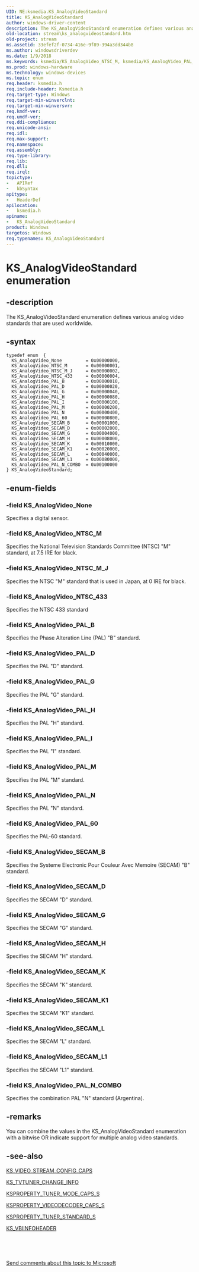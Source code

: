 ```yaml
---
UID: NE:ksmedia.KS_AnalogVideoStandard
title: KS_AnalogVideoStandard
author: windows-driver-content
description: The KS_AnalogVideoStandard enumeration defines various analog video standards that are used worldwide.
old-location: stream\ks_analogvideostandard.htm
old-project: stream
ms.assetid: 33efef2f-0734-416e-9f89-394a3dd344b8
ms.author: windowsdriverdev
ms.date: 1/9/2018
ms.keywords: ksmedia/KS_AnalogVideo_NTSC_M, ksmedia/KS_AnalogVideo_PAL_60, ksmedia/KS_AnalogVideo_PAL_N, ksmedia/KS_AnalogVideo_PAL_G, ksmedia/KS_AnalogVideo_SECAM_G, KS_AnalogVideo_SECAM_K, vidcapstruct_90d60791-13e2-42ec-a641-6eee5bbf25fa.xml, KS_AnalogVideo_SECAM_H, ksmedia/KS_AnalogVideo_SECAM_D, ksmedia/KS_AnalogVideo_NTSC_M_J, KS_AnalogVideo_NTSC_M, KS_AnalogVideo_PAL_B, KS_AnalogVideo_SECAM_G, ksmedia/KS_AnalogVideo_SECAM_K1, ksmedia/KS_AnalogVideo_SECAM_L, KS_AnalogVideo_SECAM_L, ksmedia/KS_AnalogVideo_PAL_B, ksmedia/KS_AnalogVideo_None, KS_AnalogVideo_PAL_G, KS_AnalogVideo_PAL_N, KS_AnalogVideo_PAL_60, ksmedia/KS_AnalogVideoStandard, KS_AnalogVideo_NTSC_M_J, KS_AnalogVideo_SECAM_B, ksmedia/KS_AnalogVideo_PAL_M, KS_AnalogVideo_SECAM_L1, ksmedia/KS_AnalogVideo_PAL_D, ksmedia/KS_AnalogVideo_SECAM_H, ksmedia/KS_AnalogVideo_PAL_N_COMBO, stream.ks_analogvideostandard, KS_AnalogVideo_PAL_N_COMBO, KS_AnalogVideo_PAL_I, KS_AnalogVideo_SECAM_K1, KS_AnalogVideoStandard, ksmedia/KS_AnalogVideo_SECAM_L1, KS_AnalogVideo_PAL_D, KS_AnalogVideo_None, KS_AnalogVideo_PAL_H, KS_AnalogVideo_SECAM_D, KS_AnalogVideo_NTSC_433, KS_AnalogVideo_PAL_M, KS_AnalogVideoStandard enumeration [Streaming Media Devices], ksmedia/KS_AnalogVideo_NTSC_433, ksmedia/KS_AnalogVideo_PAL_I, ksmedia/KS_AnalogVideo_SECAM_B, ksmedia/KS_AnalogVideo_SECAM_K, ksmedia/KS_AnalogVideo_PAL_H
ms.prod: windows-hardware
ms.technology: windows-devices
ms.topic: enum
req.header: ksmedia.h
req.include-header: Ksmedia.h
req.target-type: Windows
req.target-min-winverclnt: 
req.target-min-winversvr: 
req.kmdf-ver: 
req.umdf-ver: 
req.ddi-compliance: 
req.unicode-ansi: 
req.idl: 
req.max-support: 
req.namespace: 
req.assembly: 
req.type-library: 
req.lib: 
req.dll: 
req.irql: 
topictype: 
-	APIRef
-	kbSyntax
apitype: 
-	HeaderDef
apilocation: 
-	ksmedia.h
apiname: 
-	KS_AnalogVideoStandard
product: Windows
targetos: Windows
req.typenames: KS_AnalogVideoStandard
---
```


# KS_AnalogVideoStandard enumeration


## -description


The KS_AnalogVideoStandard enumeration defines various analog video standards that are used worldwide.


## -syntax


````
typedef enum  { 
  KS_AnalogVideo_None         = 0x00000000,
  KS_AnalogVideo_NTSC_M       = 0x00000001,
  KS_AnalogVideo_NTSC_M_J     = 0x00000002,
  KS_AnalogVideo_NTSC_433     = 0x00000004,
  KS_AnalogVideo_PAL_B        = 0x00000010,
  KS_AnalogVideo_PAL_D        = 0x00000020,
  KS_AnalogVideo_PAL_G        = 0x00000040,
  KS_AnalogVideo_PAL_H        = 0x00000080,
  KS_AnalogVideo_PAL_I        = 0x00000100,
  KS_AnalogVideo_PAL_M        = 0x00000200,
  KS_AnalogVideo_PAL_N        = 0x00000400,
  KS_AnalogVideo_PAL_60       = 0x00000800,
  KS_AnalogVideo_SECAM_B      = 0x00001000,
  KS_AnalogVideo_SECAM_D      = 0x00002000,
  KS_AnalogVideo_SECAM_G      = 0x00004000,
  KS_AnalogVideo_SECAM_H      = 0x00008000,
  KS_AnalogVideo_SECAM_K      = 0x00010000,
  KS_AnalogVideo_SECAM_K1     = 0x00020000,
  KS_AnalogVideo_SECAM_L      = 0x00040000,
  KS_AnalogVideo_SECAM_L1     = 0x00080000,
  KS_AnalogVideo_PAL_N_COMBO  = 0x00100000
} KS_AnalogVideoStandard;
````


## -enum-fields




### -field KS_AnalogVideo_None

Specifies a digital sensor.


### -field KS_AnalogVideo_NTSC_M

Specifies the National Television Standards Committee (NTSC) "M" standard, at 7.5 IRE for black.


### -field KS_AnalogVideo_NTSC_M_J

Specifies the NTSC "M" standard that is used in Japan, at 0 IRE for black.


### -field KS_AnalogVideo_NTSC_433

Specifies the NTSC 433 standard


### -field KS_AnalogVideo_PAL_B

Specifies the Phase Alteration Line (PAL) "B" standard.


### -field KS_AnalogVideo_PAL_D

Specifies the PAL "D" standard.


### -field KS_AnalogVideo_PAL_G

Specifies the PAL "G" standard.


### -field KS_AnalogVideo_PAL_H

Specifies the PAL "H" standard.


### -field KS_AnalogVideo_PAL_I

Specifies the PAL "I" standard.


### -field KS_AnalogVideo_PAL_M

Specifies the PAL "M" standard.


### -field KS_AnalogVideo_PAL_N

Specifies the PAL "N" standard.


### -field KS_AnalogVideo_PAL_60

Specifies the PAL-60 standard.


### -field KS_AnalogVideo_SECAM_B

Specifies the Systeme Electronic Pour Couleur Avec Memoire (SECAM) "B" standard.


### -field KS_AnalogVideo_SECAM_D

Specifies the SECAM "D" standard.


### -field KS_AnalogVideo_SECAM_G

Specifies the SECAM "G" standard.


### -field KS_AnalogVideo_SECAM_H

Specifies the SECAM "H" standard.


### -field KS_AnalogVideo_SECAM_K

Specifies the SECAM "K" standard.


### -field KS_AnalogVideo_SECAM_K1

Specifies the SECAM "K1" standard.


### -field KS_AnalogVideo_SECAM_L

Specifies the SECAM "L" standard.


### -field KS_AnalogVideo_SECAM_L1

Specifies the SECAM "L1" standard.


### -field KS_AnalogVideo_PAL_N_COMBO

Specifies the combination PAL "N" standard (Argentina).


## -remarks


You can combine the values in the KS_AnalogVideoStandard enumeration with a bitwise OR  indicate support for multiple analog video standards.



## -see-also

<a href="..\ksmedia\ns-ksmedia-_ks_video_stream_config_caps.md">KS_VIDEO_STREAM_CONFIG_CAPS</a>

<a href="..\ksmedia\ns-ksmedia-tagks_tvtuner_change_info.md">KS_TVTUNER_CHANGE_INFO</a>

<a href="..\ksmedia\ns-ksmedia-ksproperty_tuner_mode_caps_s.md">KSPROPERTY_TUNER_MODE_CAPS_S</a>

<a href="..\ksmedia\ns-ksmedia-ksproperty_videodecoder_caps_s.md">KSPROPERTY_VIDEODECODER_CAPS_S</a>

<a href="..\ksmedia\ns-ksmedia-ksproperty_tuner_standard_s.md">KSPROPERTY_TUNER_STANDARD_S</a>

<a href="..\ksmedia\ns-ksmedia-tagks_vbiinfoheader.md">KS_VBIINFOHEADER</a>

 

 

<a href="mailto:wsddocfb@microsoft.com?subject=Documentation%20feedback [stream\stream]:%20KS_AnalogVideoStandard enumeration%20 RELEASE:%20(1/9/2018)&amp;body=%0A%0APRIVACY STATEMENT%0A%0AWe use your feedback to improve the documentation. We don't use your email address for any other purpose, and we'll remove your email address from our system after the issue that you're reporting is fixed. While we're working to fix this issue, we might send you an email message to ask for more info. Later, we might also send you an email message to let you know that we've addressed your feedback.%0A%0AFor more info about Microsoft's privacy policy, see http://privacy.microsoft.com/en-us/default.aspx." title="Send comments about this topic to Microsoft">Send comments about this topic to Microsoft</a>

